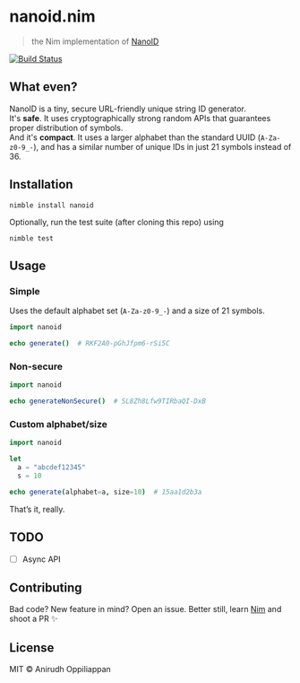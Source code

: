 # nanoid.nim
> the Nim implementation of [NanoID](https://github.com/ai/nanoid)

[![Build Status](https://travis-ci.org/icyphox/nanoid.nim.svg?branch=master)](https://travis-ci.org/icyphox/nanoid.nim)

## What even?
NanoID is a tiny, secure URL-friendly unique string ID generator.  
It's **safe**. It uses cryptographically strong random APIs that guarantees proper distribution of symbols.  
And it's **compact**. It uses a larger alphabet than the standard UUID (`A-Za-z0-9_-`), and has a similar number of unique IDs in just 21 symbols instead of 36.

## Installation
```
nimble install nanoid
```

Optionally, run the test suite (after cloning this repo) using

```
nimble test
```

## Usage

### Simple

Uses the default alphabet set (`A-Za-z0-9_-`) and a size of 21 symbols.

```Nim
import nanoid

echo generate()  # RKF2A0-pGhJfpm6-rSi5C
```

### Non-secure

```Nim
import nanoid

echo generateNonSecure()  # SL8Zh8Lfw9TIRbaQI-DxB
```

### Custom alphabet/size

```Nim
import nanoid

let
  a = "abcdef12345"
  s = 10

echo generate(alphabet=a, size=10)  # 15aa1d2b3a
```

That’s it, really.

## TODO
- [ ] Async API

## Contributing
Bad code? New feature in mind? Open an issue. Better still, learn [Nim](https://nim-lang.org/documentation.html) and shoot a PR :sparkles:

## License
MIT © Anirudh Oppiliappan
